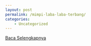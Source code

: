 ```yaml
---
layout: post
permalink: /mimpi-laba-laba-terbang/
categories:
    - Uncategorized
---
```


[Baca Selengkapnya](/07)